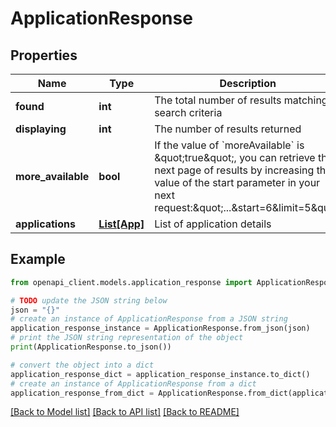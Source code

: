 # ApplicationResponse


## Properties

Name | Type | Description | Notes
------------ | ------------- | ------------- | -------------
**found** | **int** | The total number of results matching search criteria | [optional] 
**displaying** | **int** | The number of results returned | [optional] 
**more_available** | **bool** | If the value of &#x60;moreAvailable&#x60; is \&quot;true\&quot;, you can retrieve the next page of results by increasing the value of the start parameter in your next request:\&quot;...&amp;start&#x3D;6&amp;limit&#x3D;5\&quot; | [optional] 
**applications** | [**List[App]**](App.md) | List of application details | [optional] 

## Example

```python
from openapi_client.models.application_response import ApplicationResponse

# TODO update the JSON string below
json = "{}"
# create an instance of ApplicationResponse from a JSON string
application_response_instance = ApplicationResponse.from_json(json)
# print the JSON string representation of the object
print(ApplicationResponse.to_json())

# convert the object into a dict
application_response_dict = application_response_instance.to_dict()
# create an instance of ApplicationResponse from a dict
application_response_from_dict = ApplicationResponse.from_dict(application_response_dict)
```
[[Back to Model list]](../README.md#documentation-for-models) [[Back to API list]](../README.md#documentation-for-api-endpoints) [[Back to README]](../README.md)


